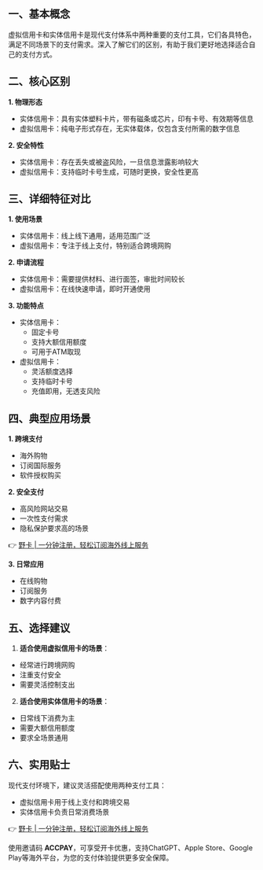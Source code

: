 ## 一、基本概念

虚拟信用卡和实体信用卡是现代支付体系中两种重要的支付工具，它们各具特色，满足不同场景下的支付需求。深入了解它们的区别，有助于我们更好地选择适合自己的支付方式。

## 二、核心区别

**1. 物理形态**
- 实体信用卡：具有实体塑料卡片，带有磁条或芯片，印有卡号、有效期等信息
- 虚拟信用卡：纯电子形式存在，无实体载体，仅包含支付所需的数字信息

**2. 安全特性**
- 实体信用卡：存在丢失或被盗风险，一旦信息泄露影响较大
- 虚拟信用卡：支持临时卡号生成，可随时更换，安全性更高

## 三、详细特征对比

**1. 使用场景**
- 实体信用卡：线上线下通用，适用范围广泛
- 虚拟信用卡：专注于线上支付，特别适合跨境网购

**2. 申请流程**
- 实体信用卡：需要提供材料、进行面签，审批时间较长
- 虚拟信用卡：在线快速申请，即时开通使用

**3. 功能特点**
- 实体信用卡：
  - 固定卡号
  - 支持大额信用额度
  - 可用于ATM取现
- 虚拟信用卡：
  - 灵活额度选择
  - 支持临时卡号
  - 充值即用，无透支风险

## 四、典型应用场景

**1. 跨境支付**
- 海外购物
- 订阅国际服务
- 软件授权购买

**2. 安全支付**
- 高风险网站交易
- 一次性支付需求
- 隐私保护要求高的场景

👉 [野卡 | 一分钟注册，轻松订阅海外线上服务](https://bit.ly/bewildcard)

**3. 日常应用**
- 在线购物
- 订阅服务
- 数字内容付费

## 五、选择建议

1. **适合使用虚拟信用卡的场景**：
- 经常进行跨境网购
- 注重支付安全
- 需要灵活控制支出

2. **适合使用实体信用卡的场景**：
- 日常线下消费为主
- 需要大额信用额度
- 要求全场景通用

## 六、实用贴士

现代支付环境下，建议灵活搭配使用两种支付工具：
- 虚拟信用卡用于线上支付和跨境交易
- 实体信用卡负责日常消费场景

👉 [野卡 | 一分钟注册，轻松订阅海外线上服务](https://bit.ly/bewildcard)

使用邀请码 **ACCPAY**，可享受开卡优惠，支持ChatGPT、Apple Store、Google Play等海外平台，为您的支付体验提供更多安全保障。